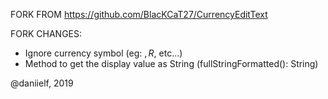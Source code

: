 FORK FROM https://github.com/BlacKCaT27/CurrencyEditText

FORK CHANGES:
  - Ignore currency symbol (eg: $, R$, etc...)
  - Method to get the display value as String (fullStringFormatted(): String)


@daniielf, 2019
